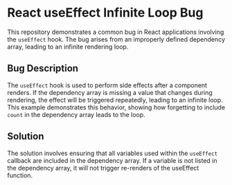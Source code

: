 # React useEffect Infinite Loop Bug

This repository demonstrates a common bug in React applications involving the `useEffect` hook.  The bug arises from an improperly defined dependency array, leading to an infinite rendering loop.

## Bug Description
The `useEffect` hook is used to perform side effects after a component renders. If the dependency array is missing a value that changes during rendering, the effect will be triggered repeatedly, leading to an infinite loop.  This example demonstrates this behavior, showing how forgetting to include `count` in the dependency array leads to the loop.

## Solution
The solution involves ensuring that all variables used within the `useEffect` callback are included in the dependency array. If a variable is not listed in the dependency array, it will not trigger re-renders of the useEffect function.